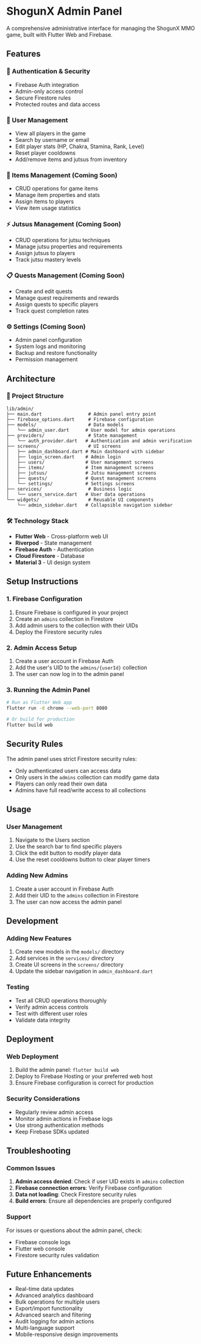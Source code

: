 # ShogunX Admin Panel

A comprehensive administrative interface for managing the ShogunX MMO game, built with Flutter Web and Firebase.

## Features

### 🔐 Authentication & Security
- Firebase Auth integration
- Admin-only access control
- Secure Firestore rules
- Protected routes and data access

### 👥 User Management
- View all players in the game
- Search by username or email
- Edit player stats (HP, Chakra, Stamina, Rank, Level)
- Reset player cooldowns
- Add/remove items and jutsus from inventory

### 🎒 Items Management (Coming Soon)
- CRUD operations for game items
- Manage item properties and stats
- Assign items to players
- View item usage statistics

### ⚡ Jutsus Management (Coming Soon)
- CRUD operations for jutsu techniques
- Manage jutsu properties and requirements
- Assign jutsus to players
- Track jutsu mastery levels

### 📋 Quests Management (Coming Soon)
- Create and edit quests
- Manage quest requirements and rewards
- Assign quests to specific players
- Track quest completion rates

### ⚙️ Settings (Coming Soon)
- Admin panel configuration
- System logs and monitoring
- Backup and restore functionality
- Permission management

## Architecture

### 📁 Project Structure
```
lib/admin/
├── main.dart                 # Admin panel entry point
├── firebase_options.dart     # Firebase configuration
├── models/                   # Data models
│   └── admin_user.dart      # User model for admin operations
├── providers/                # State management
│   └── auth_provider.dart   # Authentication and admin verification
├── screens/                  # UI screens
│   ├── admin_dashboard.dart # Main dashboard with sidebar
│   ├── login_screen.dart    # Admin login
│   ├── users/               # User management screens
│   ├── items/               # Item management screens
│   ├── jutsus/              # Jutsu management screens
│   ├── quests/              # Quest management screens
│   └── settings/            # Settings screens
├── services/                 # Business logic
│   └── users_service.dart   # User data operations
└── widgets/                  # Reusable UI components
    └── admin_sidebar.dart   # Collapsible navigation sidebar
```

### 🛠️ Technology Stack
- **Flutter Web** - Cross-platform web UI
- **Riverpod** - State management
- **Firebase Auth** - Authentication
- **Cloud Firestore** - Database
- **Material 3** - UI design system

## Setup Instructions

### 1. Firebase Configuration
1. Ensure Firebase is configured in your project
2. Create an `admins` collection in Firestore
3. Add admin users to the collection with their UIDs
4. Deploy the Firestore security rules

### 2. Admin Access Setup
1. Create a user account in Firebase Auth
2. Add the user's UID to the `admins/{userId}` collection
3. The user can now log in to the admin panel

### 3. Running the Admin Panel
```bash
# Run as Flutter Web app
flutter run -d chrome --web-port 8080

# Or build for production
flutter build web
```

## Security Rules

The admin panel uses strict Firestore security rules:

- Only authenticated users can access data
- Only users in the `admins` collection can modify game data
- Players can only read their own data
- Admins have full read/write access to all collections

## Usage

### User Management
1. Navigate to the Users section
2. Use the search bar to find specific players
3. Click the edit button to modify player data
4. Use the reset cooldowns button to clear player timers

### Adding New Admins
1. Create a user account in Firebase Auth
2. Add their UID to the `admins` collection in Firestore
3. The user can now access the admin panel

## Development

### Adding New Features
1. Create new models in the `models/` directory
2. Add services in the `services/` directory
3. Create UI screens in the `screens/` directory
4. Update the sidebar navigation in `admin_dashboard.dart`

### Testing
- Test all CRUD operations thoroughly
- Verify admin access controls
- Test with different user roles
- Validate data integrity

## Deployment

### Web Deployment
1. Build the admin panel: `flutter build web`
2. Deploy to Firebase Hosting or your preferred web host
3. Ensure Firebase configuration is correct for production

### Security Considerations
- Regularly review admin access
- Monitor admin actions in Firebase logs
- Use strong authentication methods
- Keep Firebase SDKs updated

## Troubleshooting

### Common Issues
1. **Admin access denied**: Check if user UID exists in `admins` collection
2. **Firebase connection errors**: Verify Firebase configuration
3. **Data not loading**: Check Firestore security rules
4. **Build errors**: Ensure all dependencies are properly configured

### Support
For issues or questions about the admin panel, check:
- Firebase console logs
- Flutter web console
- Firestore security rules validation

## Future Enhancements

- Real-time data updates
- Advanced analytics dashboard
- Bulk operations for multiple users
- Export/import functionality
- Advanced search and filtering
- Audit logging for admin actions
- Multi-language support
- Mobile-responsive design improvements
